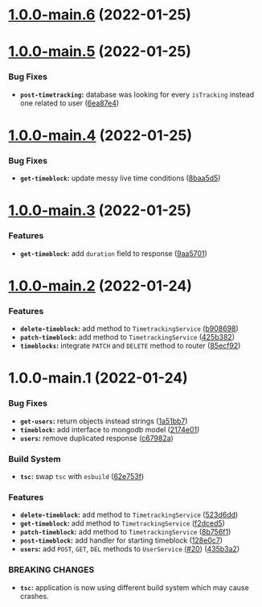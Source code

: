 # [1.0.0-main.6](https://github.com/keinsell/timo/compare/v1.0.0-main.5...v1.0.0-main.6) (2022-01-25)

# [1.0.0-main.5](https://github.com/keinsell/timo/compare/v1.0.0-main.4...v1.0.0-main.5) (2022-01-25)


### Bug Fixes

* **`post-timetracking`:** database was looking for every `isTracking` instead one related to user ([6ea87e4](https://github.com/keinsell/timo/commit/6ea87e496b786017f60f70a41ad4de80dd7017ec))

# [1.0.0-main.4](https://github.com/keinsell/timo/compare/v1.0.0-main.3...v1.0.0-main.4) (2022-01-25)


### Bug Fixes

* **`get-timeblock`:** update messy live time conditions ([8baa5d5](https://github.com/keinsell/timo/commit/8baa5d5e12167ec5899492ae7684f840a0b2f475))

# [1.0.0-main.3](https://github.com/keinsell/timo/compare/v1.0.0-main.2...v1.0.0-main.3) (2022-01-25)


### Features

* **`get-timeblock`:** add `duration` field to response ([9aa5701](https://github.com/keinsell/timo/commit/9aa5701bb42a9b3936485ea3ce5446583beb8d02))

# [1.0.0-main.2](https://github.com/keinsell/timo/compare/v1.0.0-main.1...v1.0.0-main.2) (2022-01-24)


### Features

* **`delete-timeblock`:** add method to `TimetrackingService` ([b908698](https://github.com/keinsell/timo/commit/b908698dc3e2a6d3fa449de4fa47207419f199b1))
* **`patch-timeblock`:** add method to `TimetrackingService` ([425b382](https://github.com/keinsell/timo/commit/425b382475aa64bd849a5038e119d758a724ece4))
* **`timeblocks`:** integrate `PATCH` and `DELETE` method to router ([85ecf92](https://github.com/keinsell/timo/commit/85ecf9255178abb67e83f9680a7e19ac3149ea1c))

# 1.0.0-main.1 (2022-01-24)


### Bug Fixes

* **`get-users`:** return objects instead strings ([1a51bb7](https://github.com/keinsell/timo/commit/1a51bb709072aaec39fdfbe96b3b99c084574c23))
* **`timeblock`:** add interface to mongodb model ([2174e01](https://github.com/keinsell/timo/commit/2174e01a78e3e114cf60bbb41618253109cfa70c))
* **`users`:** remove duplicated response ([c67982a](https://github.com/keinsell/timo/commit/c67982ab6fa59234e0fccd3269ee88c9af2e84e5))


### Build System

* **`tsc`:** swap `tsc` with `esbuild` ([62e753f](https://github.com/keinsell/timo/commit/62e753f51cbc1ae076abcd755c4a584356b208f5))


### Features

* **`delete-timeblock`:** add method to `TimetrackingService` ([523d6dd](https://github.com/keinsell/timo/commit/523d6ddd281f8295b5b19dd1f01be96edfab8e22))
* **`get-timeblock`:** add method to `TimetrackingService` ([f2dced5](https://github.com/keinsell/timo/commit/f2dced57503b199ca5cca15603b78db23b4a76db))
* **`patch-timeblock`:** add method to `TimetrackingService` ([8b756f1](https://github.com/keinsell/timo/commit/8b756f1278bdee3c0966635adfd60a4542fd9f47))
* **`post-timeblock`:** add handler for starting timeblock ([128e0c7](https://github.com/keinsell/timo/commit/128e0c78ebb57d37133359fac598748a1e63eb40))
* **`users`:** add `POST`, `GET`, `DEL` methods to `UserService` ([#20](https://github.com/keinsell/timo/issues/20)) ([435b3a2](https://github.com/keinsell/timo/commit/435b3a29465dbc0ff93f243b350d0dfe1cd159a7))


### BREAKING CHANGES

* **`tsc`:** application is now using different build system which may cause crashes.
